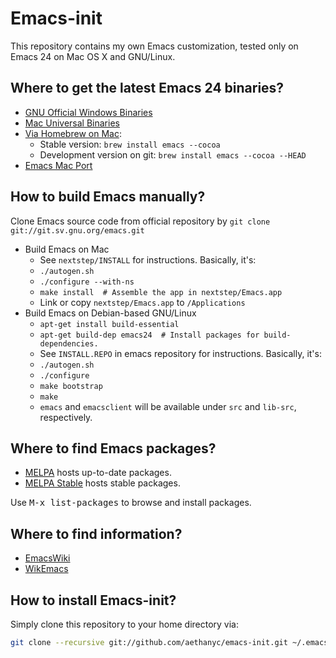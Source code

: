 # Emacs-init #

This repository contains my own Emacs customization, tested only on Emacs 24 on
Mac OS X and GNU/Linux.

## Where to get the latest Emacs 24 binaries? ##

* [GNU Official Windows Binaries](http://ftp.gnu.org/gnu/emacs/windows/)
* [Mac Universal Binaries](http://emacsformacosx.com/)
* [Via Homebrew on Mac](https://github.com/mxcl/homebrew/blob/master/Library/Formula/emacs.rb):
  * Stable version: `brew install emacs --cocoa`
  * Development version on git: `brew install emacs --cocoa --HEAD`
* [Emacs Mac Port](https://github.com/railwaycat/emacs-mac-port/wiki/Downloads)

## How to build Emacs manually?
Clone Emacs source code from official repository by `git clone git://git.sv.gnu.org/emacs.git`

* Build Emacs on Mac
  * See `nextstep/INSTALL` for instructions. Basically, it's:
  * `./autogen.sh`
  * `./configure --with-ns`
  * `make install  # Assemble the app in nextstep/Emacs.app`
  * Link or copy `nextstep/Emacs.app` to `/Applications`
* Build Emacs on Debian-based GNU/Linux
  * `apt-get install build-essential`
  * `apt-get build-dep emacs24  # Install packages for build-dependencies.`
  * See `INSTALL.REPO` in emacs repository for instructions. Basically, it's:
  * `./autogen.sh`
  * `./configure`
  * `make bootstrap`
  * `make`
  * `emacs` and `emacsclient` will be available under `src` and `lib-src`, respectively.

## Where to find Emacs packages? ##

* [MELPA](http://melpa.org/) hosts up-to-date packages.
* [MELPA Stable](http://stable.melpa.org/) hosts stable packages.

Use <kbd>M-x list-packages</kbd> to browse and install packages.

## Where to find information? ##

* [EmacsWiki](http://www.emacswiki.org/)
* [WikEmacs](http://wikemacs.org/)


## How to install Emacs-init? ##

Simply clone this repository to your home directory via:

```bash
git clone --recursive git://github.com/aethanyc/emacs-init.git ~/.emacs.d
```
